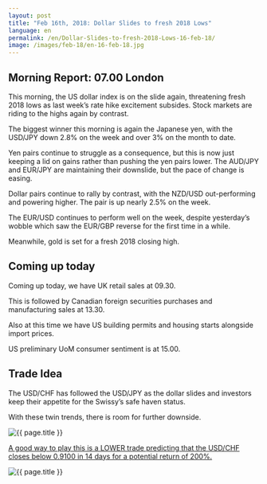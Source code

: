 ```yaml
---
layout: post
title: "Feb 16th, 2018: Dollar Slides to fresh 2018 Lows"
language: en
permalink: /en/Dollar-Slides-to-fresh-2018-Lows-16-feb-18/
image: /images/feb-18/en-16-feb-18.jpg
---
```

## Morning Report: 07.00 London

This morning, the US dollar index is on the slide again, threatening fresh 2018 lows as last week’s rate hike excitement subsides. Stock markets are riding to the highs again by contrast. 

The biggest winner this morning is again the Japanese yen, with the USD/JPY down 2.8% on the week and over 3% on the month to date. 

Yen pairs continue to struggle as a consequence, but this is now just keeping a lid on gains rather than pushing the yen pairs lower. The AUD/JPY and EUR/JPY are maintaining their downslide, but the pace of change is easing.

Dollar pairs continue to rally by contrast, with the NZD/USD out-performing and powering higher. The pair is up nearly 2.5% on the week. 

The EUR/USD continues to perform well on the week, despite yesterday’s wobble which saw the EUR/GBP reverse for the first time in a while. 

Meanwhile, gold is set for a fresh 2018 closing high. 

## Coming up today 

Coming up today, we have UK retail sales at 09.30. 

This is followed by Canadian foreign securities purchases and manufacturing sales at 13.30. 

Also at this time we have US building permits and housing starts alongside import prices. 

US preliminary UoM consumer sentiment is at 15.00. 

## Trade Idea

The USD/CHF has followed the USD/JPY as the dollar slides and investors keep their appetite for the Swissy’s safe haven status. 

With these twin trends, there is room for further downside.

<img class="post-image" src="{{ site.url }}/images/feb-18/en-16-feb-18.jpg" alt="{{ page.title }}" title="{{ page.title }}">

<a href="%LINK%%?currency=GBP&market=forex&underlying=frxUSDCHF&formname=higherlower&duration_amount=14&duration_units=d&amount=10&amount_type=payout&expiry_type=duration&barrier=0.9100" target="_blank">A good way to play this is a LOWER trade predicting that the USD/CHF closes below 0.9100 in 14 days for a potential return of 200%.</a>

<img class="post-image" src="{{ site.url }}/images/feb-18/en-16-feb-1-18.jpg" alt="{{ page.title }}" title="{{ page.title }}">
